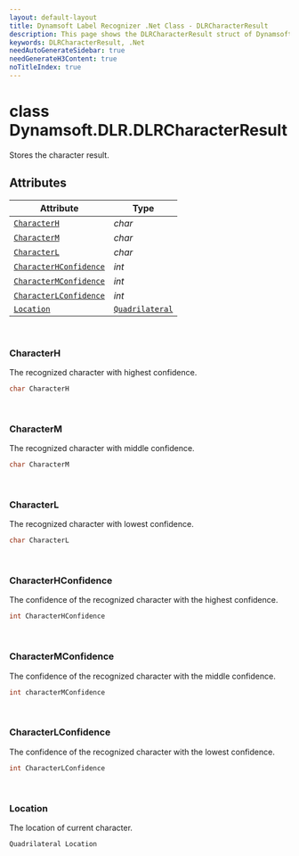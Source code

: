```yaml
---
layout: default-layout
title: Dynamsoft Label Recognizer .Net Class - DLRCharacterResult
description: This page shows the DLRCharacterResult struct of Dynamsoft Label Recognizer for .Net Language.
keywords: DLRCharacterResult, .Net
needAutoGenerateSidebar: true
needGenerateH3Content: true
noTitleIndex: true
---
```



# class Dynamsoft.DLR.DLRCharacterResult
Stores the character result.
  

## Attributes
  
| Attribute | Type |
|---------- | ---- |
| [`CharacterH`](#characterh) | *char* |
| [`CharacterM`](#characterm) | *char* |
| [`CharacterL`](#characterl) | *char* |
| [`CharacterHConfidence`](#characterhconfidence) | *int* |
| [`CharacterMConfidence`](#charactermconfidence) | *int* |
| [`CharacterLConfidence`](#characterlconfidence) | *int* |
| [`Location`](#location) | [`Quadrilateral`](quadrilateral.md) |


&nbsp;

### CharacterH
The recognized character with highest confidence.
```csharp
char CharacterH
```

&nbsp;

### CharacterM
The recognized character with middle confidence.
```csharp
char CharacterM
```

&nbsp;

### CharacterL
The recognized character with lowest confidence.
```csharp
char CharacterL
```

&nbsp;

### CharacterHConfidence
The confidence of the recognized character with the highest confidence.
```csharp
int CharacterHConfidence
```

&nbsp;

### CharacterMConfidence
The confidence of the recognized character with the middle confidence.
```csharp
int characterMConfidence
```

&nbsp;

### CharacterLConfidence
The confidence of the recognized character with the lowest confidence.
```csharp
int CharacterLConfidence
```

&nbsp;

### Location
The location of current character.
```csharp
Quadrilateral Location
```
